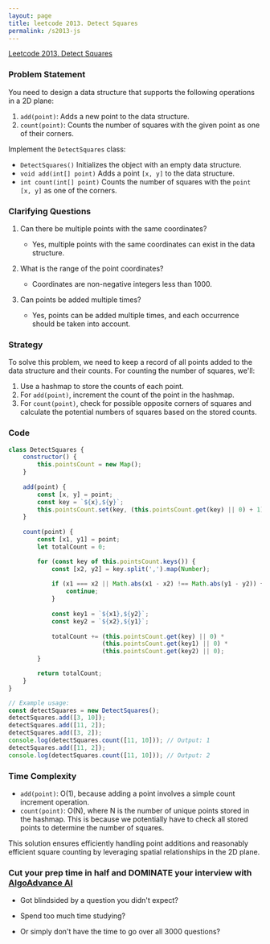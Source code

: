 ```yaml
---
layout: page
title: leetcode 2013. Detect Squares
permalink: /s2013-js
---
```

[Leetcode 2013. Detect Squares](https://algoadvance.github.io/algoadvance/l2013)
### Problem Statement

You need to design a data structure that supports the following operations in a 2D plane:

1. `add(point)`: Adds a new point to the data structure.
2. `count(point)`: Counts the number of squares with the given point as one of their corners.

Implement the `DetectSquares` class:

- `DetectSquares()` Initializes the object with an empty data structure.
- `void add(int[] point)` Adds a point `[x, y]` to the data structure.
- `int count(int[] point)` Counts the number of squares with the `point` `[x, y]` as one of the corners.

### Clarifying Questions

1. Can there be multiple points with the same coordinates?
   - Yes, multiple points with the same coordinates can exist in the data structure.
   
2. What is the range of the point coordinates?
   - Coordinates are non-negative integers less than 1000.

3. Can points be added multiple times?
   - Yes, points can be added multiple times, and each occurrence should be taken into account.

### Strategy

To solve this problem, we need to keep a record of all points added to the data structure and their counts. For counting the number of squares, we'll:

1. Use a hashmap to store the counts of each point.
2. For `add(point)`, increment the count of the point in the hashmap.
3. For `count(point)`, check for possible opposite corners of squares and calculate the potential numbers of squares based on the stored counts.

### Code

```javascript
class DetectSquares {
    constructor() {
        this.pointsCount = new Map();
    }
    
    add(point) {
        const [x, y] = point;
        const key = `${x},${y}`;
        this.pointsCount.set(key, (this.pointsCount.get(key) || 0) + 1);
    }
    
    count(point) {
        const [x1, y1] = point;
        let totalCount = 0;

        for (const key of this.pointsCount.keys()) {
            const [x2, y2] = key.split(',').map(Number);
            
            if (x1 === x2 || Math.abs(x1 - x2) !== Math.abs(y1 - y2)) {
                continue;
            }
            
            const key1 = `${x1},${y2}`;
            const key2 = `${x2},${y1}`;
            
            totalCount += (this.pointsCount.get(key) || 0) *
                          (this.pointsCount.get(key1) || 0) *
                          (this.pointsCount.get(key2) || 0);
        }

        return totalCount;
    }
}

// Example usage:
const detectSquares = new DetectSquares();
detectSquares.add([3, 10]);
detectSquares.add([11, 2]);
detectSquares.add([3, 2]);
console.log(detectSquares.count([11, 10])); // Output: 1
detectSquares.add([11, 2]);
console.log(detectSquares.count([11, 10])); // Output: 2
```

### Time Complexity

- `add(point)`: O(1), because adding a point involves a simple count increment operation.
- `count(point)`: O(N), where N is the number of unique points stored in the hashmap. This is because we potentially have to check all stored points to determine the number of squares.

This solution ensures efficiently handling point additions and reasonably efficient square counting by leveraging spatial relationships in the 2D plane.


### Cut your prep time in half and DOMINATE your interview with [AlgoAdvance AI](https://algoAdvance.com)

- Got blindsided by a question you didn't expect?

- Spend too much time studying?

- Or simply don't have the time to go over all 3000 questions?

